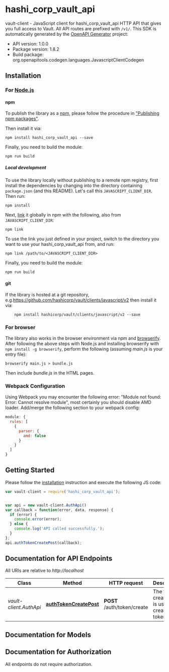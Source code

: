 # hashi_corp_vault_api

vault-client - JavaScript client for hashi_corp_vault_api
HTTP API that gives you full access to Vault. All API routes are prefixed with `/v1/`.
This SDK is automatically generated by the [OpenAPI Generator](https://openapi-generator.tech) project:

- API version: 1.0.0
- Package version: 1.8.2
- Build package: org.openapitools.codegen.languages.JavascriptClientCodegen

## Installation

### For [Node.js](https://nodejs.org/)

#### npm

To publish the library as a [npm](https://www.npmjs.com/), please follow the procedure in ["Publishing npm packages"](https://docs.npmjs.com/getting-started/publishing-npm-packages).

Then install it via:

```shell
npm install hashi_corp_vault_api --save
```

Finally, you need to build the module:

```shell
npm run build
```

##### Local development

To use the library locally without publishing to a remote npm registry, first install the dependencies by changing into the directory containing `package.json` (and this README). Let's call this `JAVASCRIPT_CLIENT_DIR`. Then run:

```shell
npm install
```

Next, [link](https://docs.npmjs.com/cli/link) it globally in npm with the following, also from `JAVASCRIPT_CLIENT_DIR`:

```shell
npm link
```

To use the link you just defined in your project, switch to the directory you want to use your hashi_corp_vault_api from, and run:

```shell
npm link /path/to/<JAVASCRIPT_CLIENT_DIR>
```

Finally, you need to build the module:

```shell
npm run build
```

#### git

If the library is hosted at a git repository, e.g.https://github.com/hashicorp/vault/clients/javascript/v2
then install it via:

```shell
    npm install hashicorp/vault/clients/javascript/v2 --save
```

### For browser

The library also works in the browser environment via npm and [browserify](http://browserify.org/). After following
the above steps with Node.js and installing browserify with `npm install -g browserify`,
perform the following (assuming *main.js* is your entry file):

```shell
browserify main.js > bundle.js
```

Then include *bundle.js* in the HTML pages.

### Webpack Configuration

Using Webpack you may encounter the following error: "Module not found: Error:
Cannot resolve module", most certainly you should disable AMD loader. Add/merge
the following section to your webpack config:

```javascript
module: {
  rules: [
    {
      parser: {
        amd: false
      }
    }
  ]
}
```

## Getting Started

Please follow the [installation](#installation) instruction and execute the following JS code:

```javascript
var vault-client = require('hashi_corp_vault_api');


var api = new vault-client.AuthApi()
var callback = function(error, data, response) {
  if (error) {
    console.error(error);
  } else {
    console.log('API called successfully.');
  }
};
api.authTokenCreatePost(callback);

```

## Documentation for API Endpoints

All URIs are relative to *http://localhost*

Class | Method | HTTP request | Description
------------ | ------------- | ------------- | -------------
*vault-client.AuthApi* | [**authTokenCreatePost**](docs/AuthApi.md#authTokenCreatePost) | **POST** /auth/token/create | The token create path is used to create new tokens.


## Documentation for Models



## Documentation for Authorization

All endpoints do not require authorization.
